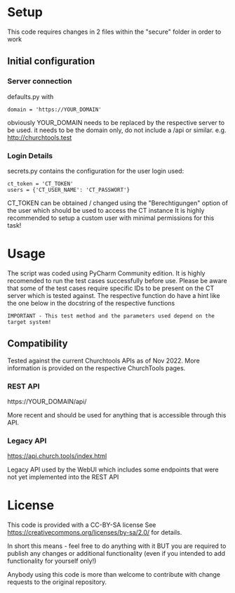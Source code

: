 # Setup

This code requires changes in 2 files within the "secure" folder in order to work

## Initial configuration

### Server connection

defaults.py with

```
domain = 'https://YOUR_DOMAIN'
```

obviously YOUR_DOMAIN needs to be replaced by the respective server to be used.
it needs to be the domain only, do not include a /api or similar.
e.g. http://churchtools.test

### Login Details

secrets.py contains the configuration for the user login used:

```
ct_token = 'CT_TOKEN'
users = {'CT_USER_NAME': 'CT_PASSWORT'}
```

CT_TOKEN can be obtained / changed using the "Berechtigungen" option of the user which should be used to access the CT
instance
It is highly recommended to setup a custom user with minimal permissions for this task!

# Usage

The script was coded using PyCharm Community edition. It is highly recomended to run the test cases successfully before use.
Please be aware that some of the test cases require specific IDs to be present on the CT server which is tested against.
The respective function do have a hint like the one below in the docstring of the respective functions
```
IMPORTANT - This test method and the parameters used depend on the target system!
```

## Compatibility

Tested against the current Churchtools APIs as of Nov 2022.
More information is provided on the respective ChurchTools pages.

### REST API

https://YOUR_DOMAIN/api/

More recent and should be used for anything that is accessible through this API.

### Legacy API

https://api.church.tools/index.html

Legacy API used by the WebUI which includes some endpoints that were not yet implemented into the REST API

# License

This code is provided with a CC-BY-SA license
See https://creativecommons.org/licenses/by-sa/2.0/ for details.

In short this means - feel free to do anything with it
BUT you are required to publish any changes or additional functionality (even if you intended to add functionality for
yourself only!)

Anybody using this code is more than welcome to contribute with change requests to the original repository.